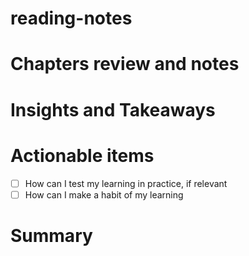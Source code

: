 # reading-notes

# Chapters review and notes

# Insights and Takeaways

# Actionable items

- [ ]  How can I test my learning in practice, if relevant
- [ ]  How can I make a habit of my learning

# Summary
